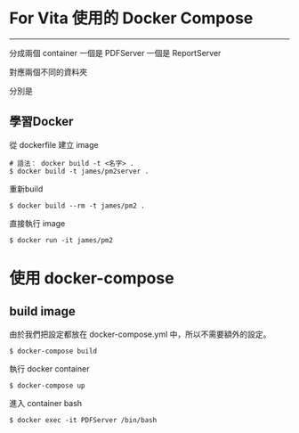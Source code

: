 # For Vita 使用的 Docker Compose
-----
分成兩個 container
一個是 PDFServer
一個是 ReportServer

對應兩個不同的資料夾

分別是





## 學習Docker

從 dockerfile 建立 image
```
# 語法： docker build -t <名字> .
$ docker build -t james/pm2server .
```

重新build
```
$ docker build --rm -t james/pm2 .       
```

直接執行 image
```
$ docker run -it james/pm2
```

# 使用 docker-compose
## build image
由於我們把設定都放在 docker-compose.yml 中，所以不需要額外的設定。
```
$ docker-compose build
```

執行 docker container
```
$ docker-compose up
```
 進入 container bash
```
$ docker exec -it PDFServer /bin/bash
```
